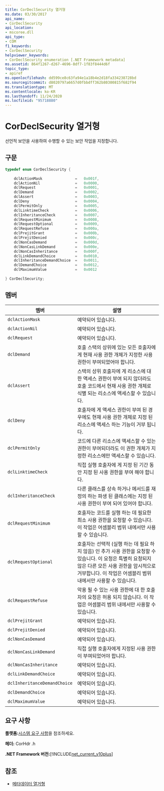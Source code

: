 ```yaml
---
title: CorDeclSecurity 열거형
ms.date: 03/30/2017
api_name:
- CorDeclSecurity
api_location:
- mscoree.dll
api_type:
- COM
f1_keywords:
- CorDeclSecurity
helpviewer_keywords:
- CorDeclSecurity enumeration [.NET Framework metadata]
ms.assetid: 864f1267-d267-4696-8df7-1f83f8444d6f
topic_type:
- apiref
ms.openlocfilehash: dd599ce8c63fa94e1a18b4e2d18fa334238728bd
ms.sourcegitcommit: d8020797a6657d0fbbdff362b80300815f682f94
ms.translationtype: MT
ms.contentlocale: ko-KR
ms.lasthandoff: 11/24/2020
ms.locfileid: "95718880"
---
```

# <a name="cordeclsecurity-enumeration"></a>CorDeclSecurity 열거형

선언적 보안을 사용하여 수행할 수 있는 보안 작업을 지정합니다.  
  
## <a name="syntax"></a>구문  
  
```cpp  
typedef enum CorDeclSecurity {  
  
    dclActionMask               =   0x001f,  
    dclActionNil                =   0x0000,  
    dclRequest                  =   0x0001,  
    dclDemand                   =   0x0002,  
    dclAssert                   =   0x0003,  
    dclDeny                     =   0x0004,  
    dclPermitOnly               =   0x0005,  
    dclLinktimeCheck            =   0x0006,  
    dclInheritanceCheck         =   0x0007,  
    dclRequestMinimum           =   0x0008,  
    dclRequestOptional          =   0x0009,  
    dclRequestRefuse            =   0x000a,  
    dclPrejitGrant              =   0x000b,  
    dclPrejitDenied             =   0x000c,  
    dclNonCasDemand             =   0x000d,  
    dclNonCasLinkDemand         =   0x000e,  
    dclNonCasInheritance        =   0x000f,  
    dclLinkDemandChoice         =   0x0010,  
    dclInheritanceDemandChoice  =   0x0011,  
    dclDemandChoice             =   0x0012,  
    dclMaximumValue             =   0x0012  
  
} CorDeclSecurity;  
```  
  
## <a name="members"></a>멤버  
  
|멤버|설명|  
|------------|-----------------|  
|`dclActionMask`|예약되어 있습니다.|  
|`dclActionNil`|예약되어 있습니다.|  
|`dclRequest`|예약되어 있습니다.|  
|`dclDemand`|호출 스택의 상위에 있는 모든 호출자에게 현재 사용 권한 개체가 지정한 사용 권한이 부여되었어야 합니다.|  
|`dclAssert`|스택의 상위 호출자에 게 리소스에 대 한 액세스 권한이 부여 되지 않더라도 호출 코드에서 현재 사용 권한 개체로 식별 되는 리소스에 액세스할 수 있습니다.|  
|`dclDeny`|호출자에 게 액세스 권한이 부여 된 경우에도 현재 사용 권한 개체로 지정 된 리소스에 액세스 하는 기능이 거부 됩니다.|  
|`dclPermitOnly`|코드에 다른 리소스에 액세스할 수 있는 권한이 부여되더라도 이 권한 개체가 지정한 리소스에만 액세스할 수 있습니다.|  
|`dclLinktimeCheck`|직접 실행 호출자에 게 지정 된 기간 동안 지정 된 사용 권한을 부여 해야 합니다.|  
|`dclInheritanceCheck`|다른 클래스를 상속 하거나 메서드를 재정의 하는 파생 된 클래스에는 지정 된 사용 권한이 부여 되어 있어야 합니다.|  
|`dclRequestMinimum`|호출자는 코드를 실행 하는 데 필요한 최소 사용 권한을 요청할 수 있습니다. 이 작업은 어셈블리 범위 내에서만 사용할 수 있습니다.|  
|`dclRequestOptional`|호출자는 선택적 (실행 하는 데 필요 하지 않음) 인 추가 사용 권한을 요청할 수 있습니다. 이 요청은 특별히 요청되지 않은 다른 모든 사용 권한을 암시적으로 거부합니다. 이 작업은 어셈블리 범위 내에서만 사용할 수 있습니다.|  
|`dclRequestRefuse`|악용 될 수 있는 사용 권한에 대 한 호출자의 요청은 허용 되지 않습니다. 이 작업은 어셈블리 범위 내에서만 사용할 수 있습니다.|  
|`dclPrejitGrant`|예약되어 있습니다.|  
|`dclPrejitDenied`|예약되어 있습니다.|  
|`dclNonCasDemand`|예약되어 있습니다.|  
|`dclNonCasLinkDemand`|직접 실행 호출자에게 지정된 사용 권한이 부여되었어야 합니다.|  
|`dclNonCasInheritance`|예약되어 있습니다.|  
|`dclLinkDemandChoice`|예약되어 있습니다.|  
|`dclInheritanceDemandChoice`|예약되어 있습니다.|  
|`dclDemandChoice`|예약되어 있습니다.|  
|`dclMaximumValue`|예약되어 있습니다.|  
  
## <a name="requirements"></a>요구 사항  

 **플랫폼:**[시스템 요구 사항](../../get-started/system-requirements.md)을 참조하세요.  
  
 **헤더:** CorHdr .h  
  
 **.NET Framework 버전:**[!INCLUDE[net_current_v10plus](../../../../includes/net-current-v10plus-md.md)]  
  
## <a name="see-also"></a>참조

- [메타데이터 열거형](metadata-enumerations.md)
